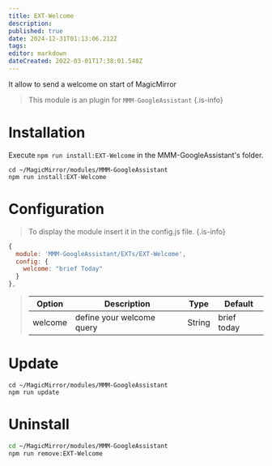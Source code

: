 ```yaml
---
title: EXT-Welcome
description: 
published: true
date: 2024-12-31T01:13:06.212Z
tags: 
editor: markdown
dateCreated: 2022-03-01T17:38:01.548Z
---
```


It allow to send a welcome on start of MagicMirror

> This module is an plugin for `MMM-GoogleAssistant`
{.is-info}

# Installation
Execute `npm run install:EXT-Welcome` in the MMM-GoogleAssistant's folder.
```
cd ~/MagicMirror/modules/MMM-GoogleAssistant
npm run install:EXT-Welcome
```

# Configuration

> To display the module insert it in the config.js file.
{.is-info}

```js
{
  module: 'MMM-GoogleAssistant/EXTs/EXT-Welcome',
  config: {
    welcome: "brief Today"
  }
},
```

> | Option  | Description | Type | Default |
> | ------- | --- | --- | --- |
> | welcome | define your welcome query | String | brief today |

# Update
```
cd ~/MagicMirror/modules/MMM-GoogleAssistant
npm run update
```

# Uninstall
```sh
cd ~/MagicMirror/modules/MMM-GoogleAssistant
npm run remove:EXT-Welcome
```
